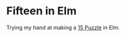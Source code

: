 # Fifteen in Elm

Trying my hand at making a [15 Puzzle](https://www.wikiwand.com/en/15_puzzle) in Elm.

